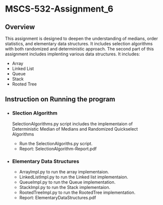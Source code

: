 # MSCS-532-Assignment_6
## Overview
This assignment is designed to deepen the understanding of medians, order statistics, and elementary data
structures. It includes selection algorithms with both randomized and deterministic approach. The second part of this assignment
includes implenting various data structures. It includes:

- Array
- Linked List
- Queue
- Stack
- Rooted Tree

## Instruction on Running the program
- ### Slection Algorithm
    SelectionAlgorithms.py script includes the implementaion of Deterministic Median of Medians and Randomized Quickselect Algorithms
    - Run the SelectionAlgoriths.py script.
    - Report: SelectionAlgorithm-Report.pdf

- ### Elementary Data Structures
    - ArrayImpl.py to run the array implementaion.
    - LinkedListImpl.py to run the Linked list implementaion.
    - QueueImpl.py to run the Queue implementation.
    - StackImpl.py to run the Stack implementaion.
    - RootedTreeImpl.py to run the RootedTree implementation.
    - Report: ElementaryDataStructures.pdf

